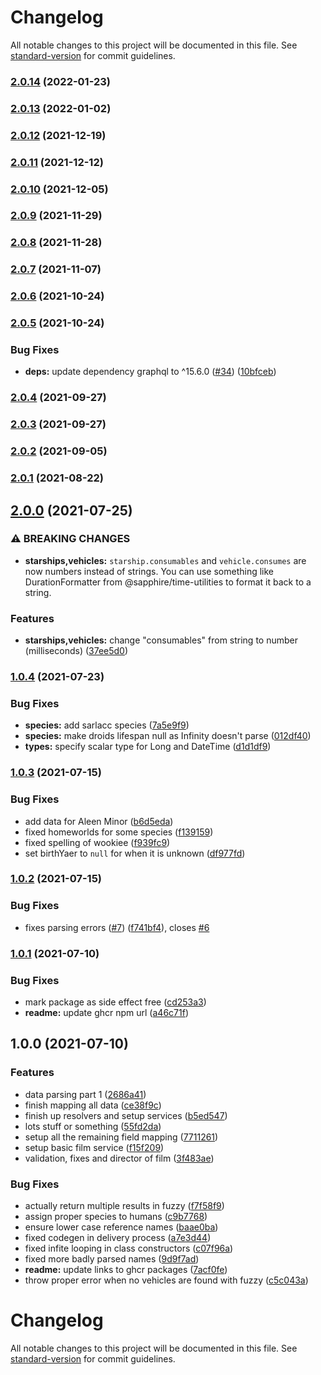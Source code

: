 # Changelog

All notable changes to this project will be documented in this file. See [standard-version](https://github.com/conventional-changelog/standard-version) for commit guidelines.

### [2.0.14](https://github.com/skyra-project/star-wars-api/compare/v2.0.13...v2.0.14) (2022-01-23)

### [2.0.13](https://github.com/skyra-project/star-wars-api/compare/v2.0.12...v2.0.13) (2022-01-02)

### [2.0.12](https://github.com/skyra-project/star-wars-api/compare/v2.0.11...v2.0.12) (2021-12-19)

### [2.0.11](https://github.com/skyra-project/star-wars-api/compare/v2.0.10...v2.0.11) (2021-12-12)

### [2.0.10](https://github.com/skyra-project/star-wars-api/compare/v2.0.9...v2.0.10) (2021-12-05)

### [2.0.9](https://github.com/skyra-project/star-wars-api/compare/v2.0.8...v2.0.9) (2021-11-29)

### [2.0.8](https://github.com/skyra-project/star-wars-api/compare/v2.0.7...v2.0.8) (2021-11-28)

### [2.0.7](https://github.com/skyra-project/star-wars-api/compare/v2.0.6...v2.0.7) (2021-11-07)

### [2.0.6](https://github.com/skyra-project/star-wars-api/compare/v2.0.5...v2.0.6) (2021-10-24)

### [2.0.5](https://github.com/skyra-project/star-wars-api/compare/v2.0.4...v2.0.5) (2021-10-24)


### Bug Fixes

* **deps:** update dependency graphql to ^15.6.0 ([#34](https://github.com/skyra-project/star-wars-api/issues/34)) ([10bfceb](https://github.com/skyra-project/star-wars-api/commit/10bfcebaac19b7e1e7437a1f12e193b42e012b76))

### [2.0.4](https://github.com/skyra-project/star-wars-api/compare/v2.0.3...v2.0.4) (2021-09-27)

### [2.0.3](https://github.com/skyra-project/star-wars-api/compare/v2.0.2...v2.0.3) (2021-09-27)

### [2.0.2](https://github.com/skyra-project/star-wars-api/compare/v2.0.1...v2.0.2) (2021-09-05)

### [2.0.1](https://github.com/skyra-project/star-wars-api/compare/v2.0.0...v2.0.1) (2021-08-22)

## [2.0.0](https://github.com/skyra-project/star-wars-api/compare/v1.0.4...v2.0.0) (2021-07-25)


### ⚠ BREAKING CHANGES

* **starships,vehicles:** `starship.consumables` and `vehicle.consumes` are now numbers instead of strings.
You can use something like DurationFormatter from @sapphire/time-utilities to format it back to a
string.

### Features

* **starships,vehicles:** change "consumables" from string to number (milliseconds) ([37ee5d0](https://github.com/skyra-project/star-wars-api/commit/37ee5d0bd02f7e066bc8395da32266c112a6e53e))

### [1.0.4](https://github.com/skyra-project/star-wars-api/compare/v1.0.3...v1.0.4) (2021-07-23)


### Bug Fixes

* **species:** add sarlacc species ([7a5e9f9](https://github.com/skyra-project/star-wars-api/commit/7a5e9f97f8894cc2ba36148f45cb92791c348125))
* **species:** make droids lifespan null as Infinity doesn't parse ([012df40](https://github.com/skyra-project/star-wars-api/commit/012df402d893b24dc14ebfe142a20226d5cefaa1))
* **types:** specify scalar type for Long and DateTime ([d1d1df9](https://github.com/skyra-project/star-wars-api/commit/d1d1df9c0347ea576b4162503c429735353c7d3c))

### [1.0.3](https://github.com/skyra-project/star-wars-api/compare/v1.0.2...v1.0.3) (2021-07-15)


### Bug Fixes

* add data for Aleen Minor ([b6d5eda](https://github.com/skyra-project/star-wars-api/commit/b6d5eda8c6cbca6317347278761896f1a5bd4d5b))
* fixed homeworlds for some species ([f139159](https://github.com/skyra-project/star-wars-api/commit/f1391596b11b9cdd826da1dda64e0b5d3ed03ca7))
* fixed spelling of wookiee ([f939fc9](https://github.com/skyra-project/star-wars-api/commit/f939fc98490ebb5e019f29935464a2b0eb80bc3e))
* set birthYaer to `null` for when it is unknown ([df977fd](https://github.com/skyra-project/star-wars-api/commit/df977fdde419b44451a86095c3ead4a693b4f8d4))

### [1.0.2](https://github.com/skyra-project/star-wars-api/compare/v1.0.1...v1.0.2) (2021-07-15)


### Bug Fixes

* fixes parsing errors ([#7](https://github.com/skyra-project/star-wars-api/issues/7)) ([f741bf4](https://github.com/skyra-project/star-wars-api/commit/f741bf43d33442365439fc69e204192bdffb2382)), closes [#6](https://github.com/skyra-project/star-wars-api/issues/6)

### [1.0.1](https://github.com/skyra-project/star-wars-api/compare/v1.0.0...v1.0.1) (2021-07-10)


### Bug Fixes

* mark package as side effect free ([cd253a3](https://github.com/skyra-project/star-wars-api/commit/cd253a341f33baf8e6e83f6e875fa948c1d0ac14))
* **readme:** update ghcr npm url ([a46c71f](https://github.com/skyra-project/star-wars-api/commit/a46c71fd2a742d6c2c50d2607f116b2f3cfc0872))

## 1.0.0 (2021-07-10)

### Features

-   data parsing part 1 ([2686a41](https://github.com/skyra-project/star-wars-api/commit/2686a410a8b09b7f261227ef17be2d2bd72bf428))
-   finish mapping all data ([ce38f9c](https://github.com/skyra-project/star-wars-api/commit/ce38f9ca03e36e83ddbc4e3252bba2461a389978))
-   finish up resolvers and setup services ([b5ed547](https://github.com/skyra-project/star-wars-api/commit/b5ed5473350cfb205b889738894b03791173da11))
-   lots stuff or something ([55fd2da](https://github.com/skyra-project/star-wars-api/commit/55fd2daaf7ef1ee138ec664f7fc6205f55ee34f8))
-   setup all the remaining field mapping ([7711261](https://github.com/skyra-project/star-wars-api/commit/77112619433a9ceb1098704e948380b64fac6ac7))
-   setup basic film service ([f15f209](https://github.com/skyra-project/star-wars-api/commit/f15f209fa391c3af82b476aaa76b80c3b2178e91))
-   validation, fixes and director of film ([3f483ae](https://github.com/skyra-project/star-wars-api/commit/3f483aec49c0ef47c37a6a723039e04494d69e06))

### Bug Fixes

-   actually return multiple results in fuzzy ([f7f58f9](https://github.com/skyra-project/star-wars-api/commit/f7f58f976e03f0310df969d261c8e38775bbe40f))
-   assign proper species to humans ([c9b7768](https://github.com/skyra-project/star-wars-api/commit/c9b7768bdc9df31eb6c8eeb2ddcd05aca1ec2fee))
-   ensure lower case reference names ([baae0ba](https://github.com/skyra-project/star-wars-api/commit/baae0ba4709b0993370dc730774e10ed6320170a))
-   fixed codegen in delivery process ([a7e3d44](https://github.com/skyra-project/star-wars-api/commit/a7e3d4400e0098aa89cbc5aa761d60bf4d38dff9))
-   fixed infite looping in class constructors ([c07f96a](https://github.com/skyra-project/star-wars-api/commit/c07f96a6cc947cb823d11bacc8ce2634267b46fb))
-   fixed more badly parsed names ([9d9f7ad](https://github.com/skyra-project/star-wars-api/commit/9d9f7ad81c60ac67971bdebe8d50df54a7354731))
-   **readme:** update links to ghcr packages ([7acf0fe](https://github.com/skyra-project/star-wars-api/commit/7acf0feaf9ddc999aae8d6f4057d1e8e5affca86))
-   throw proper error when no vehicles are found with fuzzy ([c5c043a](https://github.com/skyra-project/star-wars-api/commit/c5c043a767df9b1a010839f74f3302941e758a38))

# Changelog

All notable changes to this project will be documented in this file. See [standard-version](https://github.com/conventional-changelog/standard-version) for commit guidelines.
